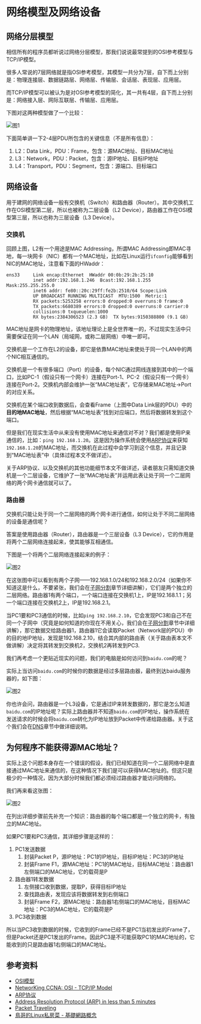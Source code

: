 # 网络模型及网络设备

## 网络分层模型

相信所有的程序员都听说过网络分层模型，那我们说说最常提到的OSI参考模型与TCP/IP模型。

很多人常说的7层网络就是指OSI参考模型，其模型一共分为7层，自下而上分别是：物理连接层、数据链路层、网络层、传输层、会话层、表现层、应用层。

而TCP/IP模型可以被认为是对OSI参考模型的简化，其一共有4层，自下而上分别是：网络接入层、网际互联层、传输层、应用层。

下图对这两种模型做了一个比较：

![图1](diagrams/osi-tcp-ip-model.png)

下面简单讲一下2-4层PDU所包含的关键信息（不是所有信息）：

1. L2：Data Link，PDU：Frame，包含：源MAC地址、目标MAC地址
2. L3：Network，PDU：Packet，包含：源IP地址、目标IP地址
3. L4：Transport，PDU：Segment，包含：源端口、目标端口

## 网络设备

用于建网的网络设备一般有交换机（Switch）和路由器（Router）。其中交换机工作在OSI模型第二层，所以也被称为二层设备（L2 Device），路由器工作在OSI模型第三层，所以也称为三层设备（L3 Device）。

### 交换机

回顾上图，L2有一个用途是MAC Addressing，所谓MAC Addressing即MAC寻地，每一块网卡（NIC）都有一个MAC地址，比如在Linux运行``ifconfig``能够看到NIC的MAC地址，注意看下面的HWaddr：

```
ens33     Link encap:Ethernet  HWaddr 00:0b:29:2b:25:10
          inet addr:192.168.1.246  Bcast:192.168.1.255  Mask:255.255.255.0
          inet6 addr: fe80::20c:29ff:fe2b:2510/64 Scope:Link
          UP BROADCAST RUNNING MULTICAST  MTU:1500  Metric:1
          RX packets:5253258 errors:0 dropped:0 overruns:0 frame:0
          TX packets:6680389 errors:0 dropped:0 overruns:0 carrier:0
          collisions:0 txqueuelen:1000
          RX bytes:2384306523 (2.3 GB)  TX bytes:9150388800 (9.1 GB)
```

MAC地址是网卡的物理地址，该地址理论上是全世界唯一的，不过现实生活中只需要保证在同一个LAN（局域网，或称二层网络）中唯一即可。

交换机是一个工作在L2的设备，即它是依靠MAC地址来使处于同一个LAN中的两个NIC相互通信的。

交换机是一个有很多端口（Port）的设备，每个NIC通过网线连接到其中的一个端口，比如PC-1（假设只有一个网卡）连接在Port-1、PC-2（假设只有一个网卡）连接在Port-2。交换机内部会维护一张“MAC地址表”，它存储来MAC地址->Port的对应关系。

交换机在某个端口收到数据后，会查看Frame（上图中Data Link层的PDU）中的**目的地MAC地址**，然后根据“MAC地址表”找到对应端口，然后将数据转发到这个端口。

但是我们在现实生活中从来没有使用MAC地址来通信对不对？我们都是使用IP来通信的，比如：``ping 192.168.1.20``。这是因为操作系统会使用[ARP协议][arp-protocol]来获知`192.168.1.20`的MAC地址，而交换机在此过程中会学习到这个信息，并且记录到“MAC地址表”中（具体过程本文不做详述）。

关于ARP协议、以及交换机的其他功能细节本文不做详述，读者朋友只需知道交换机是一个二层设备，它维护了一张“MAC地址表”并运用此表让处于同一个二层网络的两个网卡通信就可以了。


### 路由器

交换机只能让处于同一个二层网络的两个网卡进行通信，如何让处于不同二层网络的设备是通信呢？

答案是使用路由器（Router），路由器是一个三层设备（L3 Device），它的作用是将两个二层网络连接起来，使其能够互相通信。

下图是一个将两个二层网络连接起来的例子：

![图2](diagrams/router-1.png)

在这张图中可以看到有两个子网——192.168.1.0/24和192.168.2.0/24（如果你不知道这是什么，不要紧张，我们会在[子网分割][subnetting]章节详细讲解），它们是两个独立的二层网络。路由器1有两个端口，一个端口连接在交换机1上，IP是192.168.1.1；另一个端口连接在交换机2上，IP是192.168.2.1。

当PC1要和PC3通信的时候，比如``ping 192.168.2.10``，它会发现PC3和自己不在同一个子网中（究竟是如何知道的你现在不用关心，我们会在[子网分割][subnetting]章节中详细讲解），那它数据交给路由器1，路由器1它会读取Packet（Network层的PDU）中的目的地IP地址，发现是192.168.2.10，结合其内部的路由表（关于路由表本文不做讲解）决定将其转发到交换机2，交换机2再转发到PC3.

我们再考虑一个更贴近现实的问题，我们的电脑是如何访问到``baidu.com``的呢？

实际上当访问``baidu.com``的时候你的数据是经过多层路由器，最终到达baidu服务器的，如下图：

![图2](diagrams/router-2.png)

你也许会问，路由器是一个L3设备，它是通过IP来转发数据的，那它是怎么知道``baidu.com``的IP地址呢？实际上路由器并不知道``baidu.com``的IP地址，操作系统在发送请求的时候会将``baidu.com``转化为IP地址放到Packet中传递给路由器。关于这个我们会在[DNS][dns]章节中做详细说明。

## 为何程序不能获得源MAC地址？

实际上这个问题本身存在一个错误的假设，我们已经知道在同一个二层网络中是直接通过MAC地址来通信的，在这种情况下我们是可以获得MAC地址的。但这只是极少的一种情况，因为大部分时候我们都必须经过路由器才能访问网络的。

我们再来看这张图：

![图2](diagrams/router-1.png)

在列出详细步骤前先补充一个知识：路由器的每个端口都是一个独立的网卡，有独立的MAC地址。

如果PC1要和PC3通信，其详细步骤是这样的：

1. PC1发送数据
   1. 封装Packet P，源IP地址：PC1的IP地址，目标IP地址：PC3的IP地址
   1. 封装Frame F1，源MAC地址：PC1的MAC地址，目标MAC地址：路由器1左侧端口的MAC地址，它的载荷是P
1. 路由器1转发数据
   1. 左侧接口收到数据，提取P，获得目标IP地址
   1. 查找路由表，发现应该将数据转发到右侧端口
   1. 封装Frame F2，源MAC地址：路由器1右侧端口的MAC地址，目标MAC地址：PC3的MAC地址，它的载荷是P
1. PC3收到数据

所以当PC3收到数据的时候，它收到的Frame已经不是PC1当初发出的Frame了，但是Packet还是PC1发出的Frame。因此PC3是不可能获取PC1的MAC地址的，它能收到的只是路由器1右侧端口的MAC地址。


## 参考资料

* [OSI模型][osi]
* [NetworKing CCNA: OSI - TCP/IP Model][networking-ccna-osi-tcp-ip-model]
* [ARP协议][arp-protocol]
* [Address Resolution Protocol (ARP) in less than 5 minutes][arp-youtube]
* [Packet Traveling][packet-traveling-youtube]
* [鳥哥的Linux私房菜 - 基礎網路概念][vbird-network-basics]

[osi]: https://zh.wikipedia.org/wiki/OSI%E6%A8%A1%E5%9E%8B
[networking-ccna-osi-tcp-ip-model]: https://www.youtube.com/watch?v=l_OPR2yh2co
[arp-protocol]: https://zh.wikipedia.org/wiki/%E5%9C%B0%E5%9D%80%E8%A7%A3%E6%9E%90%E5%8D%8F%E8%AE%AE
[dns]: dns.md
[subnetting]: subnetting.md
[arp-youtube]: https://www.youtube.com/watch?v=QPi5Nvxaosw
[packet-traveling-youtube]: https://www.youtube.com/watch?v=rYodcvhh7b8
[vbird-network-basics]: http://linux.vbird.org/linux_server/0110network_basic.php